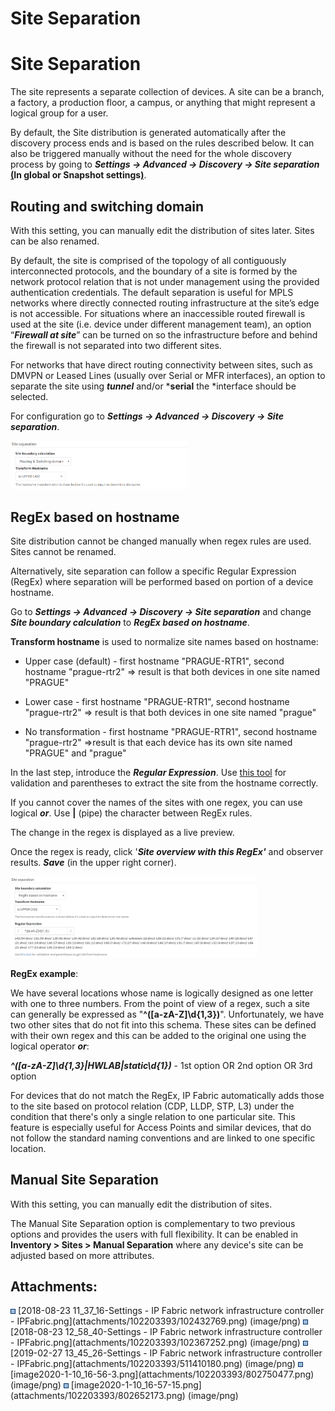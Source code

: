 # Site Separation

# Site Separation

The site represents a separate collection of devices. A site can be a
branch, a factory, a production floor, a campus, or anything that might
represent a logical group for a user.

By default, the Site distribution is generated automatically after the
discovery process ends and is based on the rules described below. It can
also be triggered manually without the need for the whole discovery
process by going to ***Settings → Advanced → Discovery → Site
separation*** **<u>(</u>In global or Snapshot settings<u>)</u>**. 

## Routing and switching domain

<div>

<div>

With this setting, you can manually edit the distribution of sites
later. Sites can be also renamed.

</div>

</div>

By default, the site is comprised of the topology of all contiguously
interconnected protocols, and the boundary of a site is formed by the
network protocol relation that is not under management using the
provided authentication credentials. The default separation is useful
for MPLS networks where directly connected routing infrastructure at the
site’s edge is not accessible. For situations where an inaccessible
routed firewall is used at the site (i.e. device under different
management team), an option “***Firewall at site***” can be turned on so
the infrastructure before and behind the firewall is not separated into
two different sites.

For networks that have direct routing connectivity between sites, such
as DMVPN or Leased Lines (usually over Serial or MFR interfaces), an
option to separate the site using ***tunnel*** and/or
***serial** the *interface should be selected.

For configuration go to ***Settings → Advanced → Discovery → Site
separation***.

<img src="attachments/102203393/802750477.png?width=285" class="image-left" loading="lazy" data-image-src="attachments/102203393/802750477.png" data-height="242" data-width="891" data-unresolved-comment-count="0" data-linked-resource-id="802750477" data-linked-resource-version="1" data-linked-resource-type="attachment" data-linked-resource-default-alias="image2020-1-10_16-56-3.png" data-base-url="https://ipfabric.atlassian.net/wiki" data-linked-resource-content-type="image/png" data-linked-resource-container-id="102203393" data-linked-resource-container-version="12" data-media-id="0c5c7a43-bae9-4bc5-aa8e-ff64e834f2b7" data-media-type="file" width="285" />

## RegEx based on hostname

<div>

<div>

Site distribution cannot be changed manually when regex rules are used.
Sites cannot be renamed.

</div>

</div>

Alternatively, site separation can follow a specific Regular Expression
(RegEx) where separation will be performed based on portion of a device
hostname.

Go to ***Settings → Advanced → Discovery → Site separation*** and change
***Site boundary calculation*** to ***RegEx based on hostname***.

**Transform hostname** is used to normalize site names based on
hostname:

-   Upper case (default) - first hostname "PRAGUE-RTR1", second hostname
    "prague-rtr2" => result is that both devices in one site named
    "PRAGUE"

-   Lower case - first hostname "PRAGUE-RTR1", second hostname
    "prague-rtr2" => result is that both devices in one site named
    "prague"

-   No transformation - first hostname "PRAGUE-RTR1", second hostname
    "prague-rtr2" =>result is that each device has its own site named
    "PRAGUE" and "prague"

In the last step, introduce the ***Regular Expression***. Use [this
tool](https://regex101.com/) for validation and parentheses to extract
the site from the hostname correctly.

<div>

<div>

If you cannot cover the names of the sites with one regex, you can use
logical ***or***. Use **\|** (pipe) the character between RegEx rules.

</div>

</div>

The change in the regex is displayed as a live preview.

Once the regex is ready, click '***Site overview with this RegEx'*** and
observer results. ***Save*** (in the upper right corner).

<img src="attachments/102203393/802652173.png?width=394" class="image-left" loading="lazy" data-image-src="attachments/102203393/802652173.png" data-height="445" data-width="1350" data-unresolved-comment-count="0" data-linked-resource-id="802652173" data-linked-resource-version="1" data-linked-resource-type="attachment" data-linked-resource-default-alias="image2020-1-10_16-57-15.png" data-base-url="https://ipfabric.atlassian.net/wiki" data-linked-resource-content-type="image/png" data-linked-resource-container-id="102203393" data-linked-resource-container-version="12" data-media-id="627d2d24-beb4-4fa7-87dd-f187bb50ef7b" data-media-type="file" width="394" />

**RegEx example**:

We have several locations whose name is logically designed as one letter
with one to three numbers. From the point of view of a regex, such a
site can generally be expressed as
"**^(\[a-zA-Z\]\\d{1,3})**". Unfortunately, we have two other sites that
do not fit into this schema. These sites can be defined with their own
regex and this can be added to the original one using the logical
operator ***or***:

***^(\[a-zA-Z\]\\d{1,3}\|HWLAB\|static\\d{1})*** - 1st option OR 2nd
option OR 3rd option  

<div>

<div>

For devices that do not match the RegEx, IP Fabric automatically adds
those to the site based on protocol relation (CDP, LLDP, STP, L3) under
the condition that there's only a single relation to one particular
site. This feature is especially useful for Access Points and similar
devices, that do not follow the standard naming conventions and are
linked to one specific location.

</div>

</div>

## Manual Site Separation

<div>

<div>

With this setting, you can manually edit the distribution of sites.

</div>

</div>

The Manual Site Separation option is complementary to two previous
options and provides the users with full flexibility. It can be enabled
in **Inventory \> Sites \> Manual Separation** where any device's site
can be adjusted based on more attributes.

  

  

<div class="pageSectionHeader">

## Attachments:

</div>

<div class="greybox" align="left">

<img src="images/icons/bullet_blue.gif" width="8" height="8" />
[2018-08-23 11_37_16-Settings - IP Fabric network infrastructure
controller - IPFabric.png](attachments/102203393/102432769.png)
(image/png)  
<img src="images/icons/bullet_blue.gif" width="8" height="8" />
[2018-08-23 12_58_40-Settings - IP Fabric network infrastructure
controller - IPFabric.png](attachments/102203393/102367252.png)
(image/png)  
<img src="images/icons/bullet_blue.gif" width="8" height="8" />
[2019-02-27 13_45_26-Settings - IP Fabric network infrastructure
controller - IPFabric.png](attachments/102203393/511410180.png)
(image/png)  
<img src="images/icons/bullet_blue.gif" width="8" height="8" />
[image2020-1-10_16-56-3.png](attachments/102203393/802750477.png)
(image/png)  
<img src="images/icons/bullet_blue.gif" width="8" height="8" />
[image2020-1-10_16-57-15.png](attachments/102203393/802652173.png)
(image/png)  

</div>
